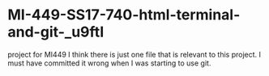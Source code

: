 # MI-449-SS17-740-html-terminal-and-git-_u9ftI
project for MI449
I think there is just one file that is relevant to this project.
I must have committed it wrong when I was starting to use git. 
